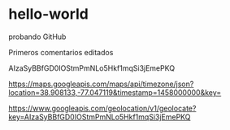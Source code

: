 # hello-world
probando GitHub

Primeros comentarios editados


AIzaSyBBfGD0IOStmPmNLo5Hkf1mqSi3jEmePKQ


https://maps.googleapis.com/maps/api/timezone/json?location=38.908133,-77.047119&timestamp=1458000000&key=



https://www.googleapis.com/geolocation/v1/geolocate?key=AIzaSyBBfGD0IOStmPmNLo5Hkf1mqSi3jEmePKQ
